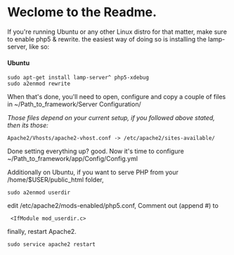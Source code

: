 # Weclome to the Readme.


If you're running Ubuntu or any other Linux distro for that matter,
 make sure to enable php5 & rewrite.
the easiest way of doing so is installing the lamp-server, like so:

#### Ubuntu
```
sudo apt-get install lamp-server^ php5-xdebug
sudo a2enmod rewrite
```

When that's done, you'll need to open, configure and copy a couple of files in ~/Path_to_framework/Server Configuration/

*Those files depend on your current setup, if you followed above stated, then its those:*
```
Apache2/Vhosts/apache2-vhost.conf -> /etc/apache2/sites-available/
```

Done setting everything up? good.
Now it's time to configure ~/Path_to_framework/app/Config/Config.yml


Additionally on Ubuntu, if you want to serve PHP from your /home/$USER/public_html folder,
```
sudo a2enmod userdir
```
edit /etc/apache2/mods-enabled/php5.conf,
Comment out (append #) to
```
 <IfModule mod_userdir.c>
```

finally, restart Apache2.

```
sudo service apache2 restart
```